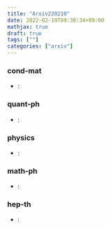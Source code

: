 ```yaml
---
title: "Arxiv220210"
date: 2022-02-19T09:38:34+09:00
mathjax: true
draft: true
tags: [""]
categories: ["arxiv"]
---
```

### cond-mat
- []():  


### quant-ph
- []():  


### physics
- []():  


### math-ph
- []():  


### hep-th
- []():  
